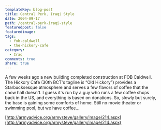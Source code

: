 ```yaml
---
templateKey: blog-post
title: Central Perk, Iraqi Style
date: 2004-09-17
path: /central-perk-iraqi-style
featuredpost: false
featuredimage:
tags:
  - fob-caldwell
  - the-hickory-cafe
category:
  - Iraq
comments: true
share: true
---
```


A few weeks ago a new building completed construction at FOB Caldwell. The Hickory Cafe (30th BCT's tagline is “Old Hickory”) provides a Starbucksesque atmosphere and serves a few flavors of coffee that the chow hall doesn't. I guess it's run by a guy who runs a few coffee shops back in the US, and everything is based on donations. So, slowly but surely, the base is gaining some comforts of home. Still no movie theater or swimming pool, but we have coffee...

[http://armyadvice.org/armysteve/gallery/image/214.aspx](http://armyadvice.org/armysteve/gallery/image/214.aspx)
